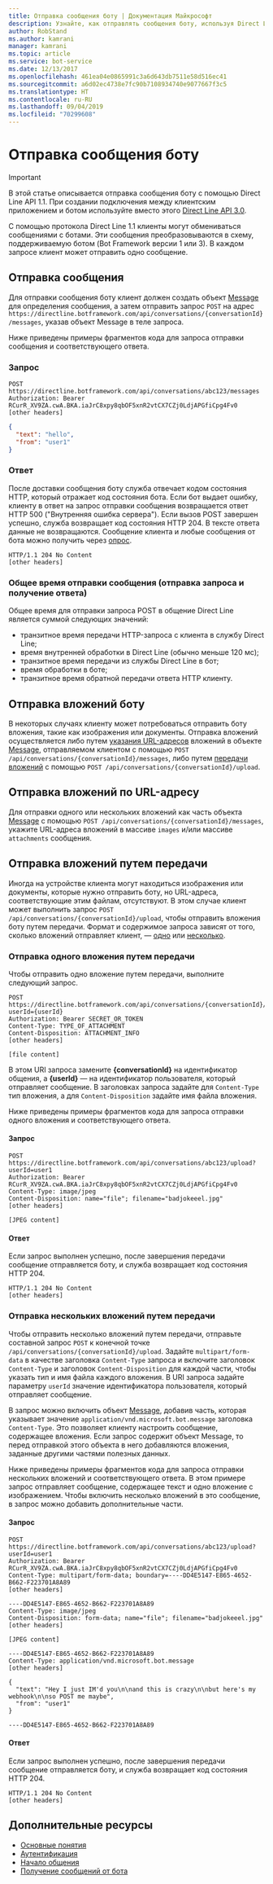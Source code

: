 ```yaml
---
title: Отправка сообщения боту | Документация Майкрософт
description: Узнайте, как отправлять сообщения боту, используя Direct Line API 1.1.
author: RobStand
ms.author: kamrani
manager: kamrani
ms.topic: article
ms.service: bot-service
ms.date: 12/13/2017
ms.openlocfilehash: 461ea04e0865991c3a6d643db7511e58d516ec41
ms.sourcegitcommit: a6d02ec4738e7fc90b7108934740e9077667f3c5
ms.translationtype: HT
ms.contentlocale: ru-RU
ms.lasthandoff: 09/04/2019
ms.locfileid: "70299608"
---
```

# <a name="send-a-message-to-the-bot"></a>Отправка сообщения боту

> [!IMPORTANT]
> В этой статье описывается отправка сообщения боту с помощью Direct Line API 1.1. При создании подключения между клиентским приложением и ботом используйте вместо этого [Direct Line API 3.0](bot-framework-rest-direct-line-3-0-send-activity.md).

С помощью протокола Direct Line 1.1 клиенты могут обмениваться сообщениями с ботами. Эти сообщения преобразовываются в схему, поддерживаемую ботом (Bot Framework версии 1 или 3). В каждом запросе клиент может отправить одно сообщение. 

## <a name="send-a-message"></a>Отправка сообщения

Для отправки сообщения боту клиент должен создать объект [Message](bot-framework-rest-direct-line-1-1-api-reference.md#message-object) для определения сообщения, а затем отправить запрос `POST` на адрес `https://directline.botframework.com/api/conversations/{conversationId}/messages`, указав объект Message в теле запроса.

Ниже приведены примеры фрагментов кода для запроса отправки сообщения и соответствующего ответа.

### <a name="request"></a>Запрос

```http
POST https://directline.botframework.com/api/conversations/abc123/messages
Authorization: Bearer RCurR_XV9ZA.cwA.BKA.iaJrC8xpy8qbOF5xnR2vtCX7CZj0LdjAPGfiCpg4Fv0
[other headers]
```

```json
{
  "text": "hello",
  "from": "user1"
}
```

### <a name="response"></a>Ответ

После доставки сообщения боту служба отвечает кодом состояния HTTP, который отражает код состояния бота. Если бот выдает ошибку, клиенту в ответ на запрос отправки сообщения возвращается ответ HTTP 500 ("Внутренняя ошибка сервера"). Если вызов POST завершен успешно, служба возвращает код состояния HTTP 204. В тексте ответа данные не возвращаются. Сообщение клиента и любые сообщения от бота можно получить через [опрос](bot-framework-rest-direct-line-1-1-receive-messages.md). 

```http
HTTP/1.1 204 No Content
[other headers]
```

### <a name="total-time-for-the-send-message-requestresponse"></a>Общее время отправки сообщения (отправка запроса и получение ответа)

Общее время для отправки запроса POST в общение Direct Line является суммой следующих значений:

- транзитное время передачи HTTP-запроса с клиента в службу Direct Line;
- время внутренней обработки в Direct Line (обычно меньше 120 мс);
- транзитное время передачи из службы Direct Line в бот;
- время обработки в боте;
- транзитное время обратной передачи ответа HTTP клиенту.

## <a name="send-attachments-to-the-bot"></a>Отправка вложений боту

В некоторых случаях клиенту может потребоваться отправить боту вложения, такие как изображения или документы. Отправка вложений осуществляется либо путем [указания URL-адресов](#send-by-url) вложений в объекте [Message](bot-framework-rest-direct-line-1-1-api-reference.md#message-object), отправляемом клиентом с помощью `POST /api/conversations/{conversationId}/messages`, либо путем [передачи вложений](#upload-attachments) с помощью `POST /api/conversations/{conversationId}/upload`.

## <a id="send-by-url"></a> Отправка вложений по URL-адресу

Для отправки одного или нескольких вложений как часть объекта [Message](bot-framework-rest-direct-line-1-1-api-reference.md#message-object) с помощью `POST /api/conversations/{conversationId}/messages`, укажите URL-адреса вложений в массиве `images` и/или массиве `attachments` сообщения.

## <a id="upload-attachments"></a> Отправка вложений путем передачи

Иногда на устройстве клиента могут находиться изображения или документы, которые нужно отправить боту, но URL-адреса, соответствующие этим файлам, отсутствуют. В этом случае клиент может выполнить запрос `POST /api/conversations/{conversationId}/upload`, чтобы отправить вложения боту путем передачи. Формат и содержимое запроса зависят от того, сколько вложений отправляет клиент, — [одно](#upload-one-attachment) или [несколько](#upload-multiple-attachments).

### <a id="upload-one-attachment"></a> Отправка одного вложения путем передачи

Чтобы отправить одно вложение путем передачи, выполните следующий запрос. 

```http
POST https://directline.botframework.com/api/conversations/{conversationId}/upload?userId={userId}
Authorization: Bearer SECRET_OR_TOKEN
Content-Type: TYPE_OF_ATTACHMENT
Content-Disposition: ATTACHMENT_INFO
[other headers]

[file content]
```

В этом URI запроса замените **{conversationId}** на идентификатор общения, а **{userId}** — на идентификатор пользователя, который отправляет сообщение. В заголовках запроса задайте для `Content-Type` тип вложения, а для `Content-Disposition` задайте имя файла вложения.

Ниже приведены примеры фрагментов кода для запроса отправки одного вложения и соответствующего ответа.

#### <a name="request"></a>Запрос

```http
POST https://directline.botframework.com/api/conversations/abc123/upload?userId=user1
Authorization: Bearer RCurR_XV9ZA.cwA.BKA.iaJrC8xpy8qbOF5xnR2vtCX7CZj0LdjAPGfiCpg4Fv0
Content-Type: image/jpeg
Content-Disposition: name="file"; filename="badjokeeel.jpg"
[other headers]

[JPEG content]
```

#### <a name="response"></a>Ответ

Если запрос выполнен успешно, после завершения передачи сообщение отправляется боту, и служба возвращает код состояния HTTP 204.

```http
HTTP/1.1 204 No Content
[other headers]
```

### <a id="upload-multiple-attachments"></a> Отправка нескольких вложений путем передачи

Чтобы отправить несколько вложений путем передачи, отправьте составной запрос `POST` к конечной точке `/api/conversations/{conversationId}/upload`. Задайте `multipart/form-data` в качестве заголовка `Content-Type` запроса и включите заголовок `Content-Type` и заголовок `Content-Disposition` для каждой части, чтобы указать тип и имя файла каждого вложения. В URI запроса задайте параметру `userId` значение идентификатора пользователя, который отправляет сообщение. 

В запрос можно включить объект [Message](bot-framework-rest-direct-line-1-1-api-reference.md#message-object), добавив часть, которая указывает значение `application/vnd.microsoft.bot.message` заголовка `Content-Type`. Это позволяет клиенту настроить сообщение, содержащее вложения. Если запрос содержит объект Message, то перед отправкой этого объекта в него добавляются вложения, заданные другими частями полезных данных. 

Ниже приведены примеры фрагментов кода для запроса отправки нескольких вложений и соответствующего ответа. В этом примере запрос отправляет сообщение, содержащее текст и одно вложение с изображением. Чтобы включить несколько вложений в это сообщение, в запрос можно добавить дополнительные части.

#### <a name="request"></a>Запрос

```http
POST https://directline.botframework.com/api/conversations/abc123/upload?userId=user1
Authorization: Bearer RCurR_XV9ZA.cwA.BKA.iaJrC8xpy8qbOF5xnR2vtCX7CZj0LdjAPGfiCpg4Fv0
Content-Type: multipart/form-data; boundary=----DD4E5147-E865-4652-B662-F223701A8A89
[other headers]

----DD4E5147-E865-4652-B662-F223701A8A89
Content-Type: image/jpeg
Content-Disposition: form-data; name="file"; filename="badjokeeel.jpg"
[other headers]

[JPEG content]

----DD4E5147-E865-4652-B662-F223701A8A89
Content-Type: application/vnd.microsoft.bot.message
[other headers]

{
  "text": "Hey I just IM'd you\n\nand this is crazy\n\nbut here's my webhook\n\nso POST me maybe",
  "from": "user1"
}

----DD4E5147-E865-4652-B662-F223701A8A89
```

#### <a name="response"></a>Ответ

Если запрос выполнен успешно, после завершения передачи сообщение отправляется боту, и служба возвращает код состояния HTTP 204.

```http
HTTP/1.1 204 No Content
[other headers]
```

## <a name="additional-resources"></a>Дополнительные ресурсы

- [Основные понятия](bot-framework-rest-direct-line-1-1-concepts.md)
- [Аутентификация](bot-framework-rest-direct-line-1-1-authentication.md)
- [Начало общения](bot-framework-rest-direct-line-1-1-start-conversation.md)
- [Получение сообщений от бота](bot-framework-rest-direct-line-1-1-receive-messages.md)